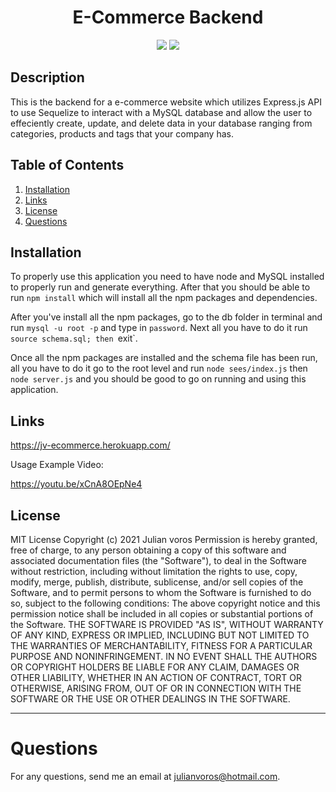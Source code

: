 
<h1 align="center"><strong>E-Commerce Backend</strong></h1>
<p align="center">
  <img src="https://img.shields.io/github/languages/top/JuVoros/e-commerce-backend">
  <img src="https://img.shields.io/badge/License-MIT-blue.svg">
</p>

## Description

This is the backend for a e-commerce website which utilizes Express.js API to use Sequelize to interact with a MySQL database and allow the user to effeciently create, update, and delete data in your database ranging from categories, products and tags that your company has.


## Table of Contents
1. [Installation](#installation)
7. [Links](#links)
3. [License](#license)
6. [Questions](#questions)
    
## Installation

To properly use this application you need to have node and MySQL installed to properly run and generate everything. After that you should be able to run `npm install` which will install all the npm packages and dependencies. 

After you've install all the npm packages, go to the db folder in terminal and run `mysql -u root -p` and type in `password`. Next all you have to do it run `source schema.sql; then `exit`.

Once all the npm packages are installed and the schema file has been run, all you have to do it go to the root level and run `node sees/index.js` then `node server.js` and you should be good to go on running and using this application.

## Links

https://jv-ecommerce.herokuapp.com/

Usage Example Video: 

https://youtu.be/xCnA8OEpNe4




## License
MIT License
Copyright (c) 2021 Julian voros
Permission is hereby granted, free of charge, to any person obtaining a copy
of this software and associated documentation files (the "Software"), to deal
in the Software without restriction, including without limitation the rights
to use, copy, modify, merge, publish, distribute, sublicense, and/or sell
copies of the Software, and to permit persons to whom the Software is
furnished to do so, subject to the following conditions:
The above copyright notice and this permission notice shall be included in all
copies or substantial portions of the Software.
THE SOFTWARE IS PROVIDED "AS IS", WITHOUT WARRANTY OF ANY KIND, EXPRESS OR
IMPLIED, INCLUDING BUT NOT LIMITED TO THE WARRANTIES OF MERCHANTABILITY,
FITNESS FOR A PARTICULAR PURPOSE AND NONINFRINGEMENT. IN NO EVENT SHALL THE
AUTHORS OR COPYRIGHT HOLDERS BE LIABLE FOR ANY CLAIM, DAMAGES OR OTHER
LIABILITY, WHETHER IN AN ACTION OF CONTRACT, TORT OR OTHERWISE, ARISING FROM,
OUT OF OR IN CONNECTION WITH THE SOFTWARE OR THE USE OR OTHER DEALINGS IN THE
SOFTWARE.

---

# Questions
For any questions, send me an email at julianvoros@hotmail.com.
